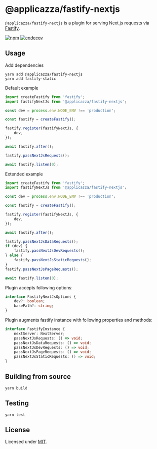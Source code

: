 # @applicazza/fastify-nextjs

`@applicazza/fastify-nextjs` is a plugin for serving [Next.js](https://nextjs.org) requests
via [Fastify](https://github.com/fastify/fastify).

[![npm](https://img.shields.io/npm/v/@applicazza/fastify-nextjs)](https://www.npmjs.com/package/@applicazza/fastify-nextjs) [![codecov](https://codecov.io/gh/applicazza/fastify-nextjs/branch/main/graph/badge.svg?token=CCVDPRT9MT)](https://codecov.io/gh/applicazza/fastify-nextjs)
## Usage

Add dependencies

```shell
yarn add @applicazza/fastify-nextjs
yarn add fastify-static
```

Default example

```ts
import createFastify from 'fastify';
import fastifyNextJs from '@applicazza/fastify-nextjs';

const dev = process.env.NODE_ENV !== 'production';

const fastify = createFastify();

fastify.register(fastifyNextJs, {
    dev,
});

await fastify.after();

fastify.passNextJsRequests();

await fastify.listen(0);
```

Extended example

```ts
import createFastify from 'fastify';
import fastifyNextJs from '@applicazza/fastify-nextjs';

const dev = process.env.NODE_ENV !== 'production';

const fastify = createFastify();

fastify.register(fastifyNextJs, {
    dev,
});

await fastify.after();

fastify.passNextJsDataRequests();
if (dev) {
    fastify.passNextJsDevRequests();
} else {
    fastify.passNextJsStaticRequests();
}
fastify.passNextJsPageRequests();

await fastify.listen(0);
```

Plugin accepts following options:

```ts
interface FastifyNextJsOptions {
    dev?: boolean;
    basePath?: string;
}
```

Plugin augments fastify instance with following properties and methods:

```ts
interface FastifyInstance {
    nextServer: NextServer;
    passNextJsRequests: () => void;
    passNextJsDataRequests: () => void;
    passNextJsDevRequests: () => void;
    passNextJsPageRequests: () => void;
    passNextJsStaticRequests: () => void;
}
```

## Building from source

```shell
yarn build
```

## Testing

```shell
yarn test
```

## License

Licensed under [MIT](./LICENSE.md).
